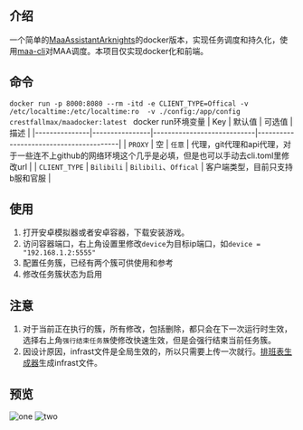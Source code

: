 ## 介绍
一个简单的[MaaAssistantArknights](https://github.com/MaaAssistantArknights/MaaAssistantArknights)的docker版本，实现任务调度和持久化，使用[maa-cli](https://github.com/MaaAssistantArknights/maa-cli)对MAA调度。本项目仅实现docker化和前端。

## 命令
`docker run -p 8000:8080 --rm -itd -e CLIENT_TYPE=Offical -v /etc/localtime:/etc/localtime:ro  -v ./config:/app/config crestfallmax/maadocker:latest `
docker run环境变量
| Key           | 默认值         | 可选值                     | 描述                                   |
|---------------|----------------|----------------------------|----------------------------------------|
| `PROXY`     |  空   | `任意`  | 代理，git代理和api代理，对于一些连不上github的网络环境这个几乎是必填，但是也可以手动去cli.toml里修改url                   |
| `CLIENT_TYPE`     | `Bilibili`    | `Bilibili`、`Offical`         | 客户端类型，目前只支持b服和官服                      |

## 使用
1. 打开安卓模拟器或者安卓容器，下载安装游戏。
2. 访问容器端口，右上角设置里修改`device`为目标ip端口，如`device = "192.168.1.2:5555"`
3. 配置任务簇，已经有两个簇可供使用和参考
4. 修改任务簇状态为启用

## 注意
1. 对于当前正在执行的簇，所有修改，包括删除，都只会在下一次运行时生效，选择右上角`强行结束任务簇`使修改快速生效，但是会强行结束当前任务簇。
2. 因设计原因，infrast文件是全局生效的，所以只需要上传一次就行。[排班表生成器](https://ark.yituliu.cn/tools/schedule)生成infrast文件。

## 预览
![one](https://raw.githubusercontent.com/CoronaAustralis/maa_docker/master/doc/assets/one.png)
![two](https://raw.githubusercontent.com/CoronaAustralis/maa_docker/master/doc/assets/two.png)